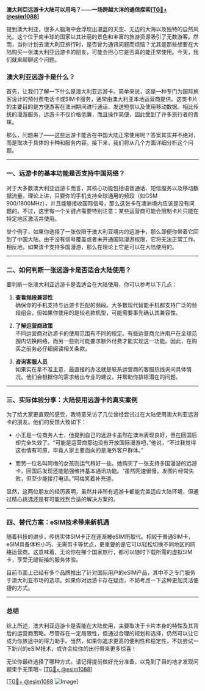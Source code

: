 **澳大利亞远游卡大陆可以用吗？——一场跨越大洋的通信探索[[TG💪+ @esim1088](https://t.me/s/esim1088)]**

提到澳大利亚，很多人脑海中会浮现出湛蓝的天空、无边的大海以及独特的自然风光。这个位于南半球的国家以其壮丽的景色和丰富的旅游资源吸引了无数游客。然而，当你计划去澳大利亚旅行时，是否曾为通讯问题而烦恼？尤其是那些想要在大陆购买一张澳大利亚远游卡的朋友，可能会担心它是否真的能正常使用。今天，我们就来聊聊这个问题。

### 澳大利亚远游卡是什么？

首先，让我们了解一下什么是澳大利亚远游卡。简单来说，这是一种专门为国际旅客设计的预付费电话卡或SIM卡服务，通常由澳大利亚本地运营商提供。这类卡片的主要目的是方便游客在澳洲期间进行通话、发送短信以及使用移动数据。相比传统的漫游服务，远游卡不仅价格低廉，而且操作简便，因此受到了许多旅行者的青睐。

那么，问题来了——这些远游卡能否在中国大陆正常使用呢？答案其实并不绝对，而是取决于具体的卡种和服务内容。接下来，我们将从几个方面详细分析这个问题。

---

### 一、远游卡的基本功能是否支持中国网络？

对于大多数澳大利亚远游卡而言，其核心功能包括语音通话、短信服务以及移动数据流量。理论上讲，只要你的手机支持全球通用的频段（如GSM 900/1800MHz），并且能够接收国际信号，那么这张卡在澳洲境内应该是没有问题的。不过，这里有一个关键点需要特别注意：某些运营商可能会限制卡片只能在特定地区激活并使用。

举个例子，如果你选择了一张仅限于澳大利亚境内的远游卡，那么即便你带着它回到了中国大陆，由于没有信号覆盖或者未开通国际漫游权限，它将无法正常工作。相反地，如果该卡支持多国漫游，那么在理论上它是可以在大陆使用的。

---

### 二、如何判断一张远游卡是否适合大陆使用？

要判断一张澳大利亚远游卡是否适合在大陆使用，你可以参考以下几点：

1. **查看频段兼容性**  
   确保你的手机支持与远游卡匹配的频段。大多数现代智能手机都支持广泛的频段组合，但如果你使用的是较老款机型，可能需要事先确认其兼容性。

2. **了解运营商政策**  
   不同运营商对远游卡的使用范围有不同的规定。有些运营商允许用户在全球范围内切换网络，而另一些则可能要求额外付费才能实现这一功能。因此，在购买之前务必仔细阅读相关条款。

3. **咨询客服人员**  
   如果实在拿不准主意，最直接的办法就是联系运营商的客服热线询问具体情况。他们会根据你的需求给出专业的建议，并帮助你排除潜在的问题。

---

### 三、实际体验分享：大陆使用远游卡的真实案例

为了给大家更直观的感受，我特意采访了几位曾经尝试过在大陆使用澳大利亚远游卡的朋友。他们的反馈大致如下：

- 小王是一位商务人士，他提到自己的远游卡虽然在澳洲表现良好，但在回国后却完全失效了。“可能是运营商那边没有开放国际漫游吧，”他说，“不过我觉得这也情有可原，毕竟人家主要面向的是海外客户群体。”

- 而另一位名叫阿梅的女孩则运气稍好一些。她购买了一张支持多国漫游的远游卡，回国后发现还能勉强维持基本通讯功能。“虽然网速很慢，发图片经常失败，但至少能接打电话。”阿梅笑着补充道。

显然，这两位朋友的经历表明，虽然并非所有远游卡都能完美适应大陆环境，但通过精心挑选还是有可能找到合适的解决方案的。

---

### 四、替代方案：eSIM技术带来新机遇

随着科技的进步，传统实体SIM卡正在逐渐被eSIM所取代。相较于普通SIM卡，eSIM具备体积小巧、无需剪卡等优点，更重要的是它可以轻松切换不同地区的网络运营商。这意味着，无论你在哪个国家旅行，都可以随时下载所需的虚拟SIM卡，享受无缝衔接的服务体验。

目前市面上已经有多个品牌推出了针对国际用户的eSIM产品，其中不乏专门服务于澳大利亚市场的选项。如果你对远游卡存在疑虑，不妨考虑一下这种更加灵活便捷的方式。

---

### 总结

综上所述，澳大利亚远游卡是否能在大陆使用，主要取决于卡片本身的特性及其背后的运营商策略。尽管存在一定局限性，但通过合理的规划和选择，仍然可以让它成为你旅途中的得力助手。当然，如果你追求更高的便利性和稳定性，不妨尝试一下新兴的eSIM技术，或许会给你的出行带来更多惊喜！

无论你最终选择了哪种方式，请记得提前做好充分准备，以免到了目的地才发现问题束手无策哦~ [[TG💪+ @esim1088](https://t.me/s/esim1088)]

[[TG💪+ @esim1088](https://t.me/s/esim1088) ![Image](https://i.postimg.cc/4NQfJmqS/Snipaste-2025-05-13-00-14-12.png)]